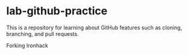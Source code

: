 # lab-github-practice
This is a repository for learning about GitHub features such as cloning, branching, and pull requests.

Forking Ironhack
